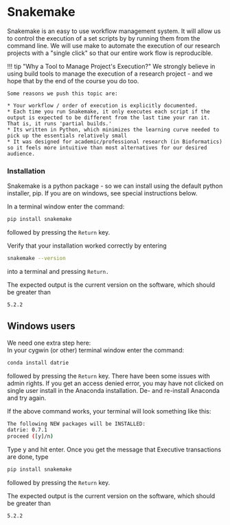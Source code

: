 # Snakemake

Snakemake is an easy to use workflow management system.
It will allow us to control the execution of a set scripts by by running them from the command line.
We will use make to automate the execution of our research projects with a "single click" so that our entire work flow is reproducible.

!!! tip "Why a Tool to Manage Project's Execution?"
    We strongly believe in using build tools to manage the execution of a research project - and we hope that by the end of the course you do too.

    Some reasons we push this topic are:

    * Your workflow / order of execution is explicitly documented.
    * Each time you run Snakemake, it only executes each script if the output is expected to be different from the last time your ran it. That is, it runs 'partial builds.'
    * Its written in Python, which minimizes the learning curve needed to pick up the essentials relatively small
    * It was designed for academic/professional research (in Bioformatics) so it feels more intuitive than most alternatives for our desired audience.

### Installation

Snakemake is a python package - so we can install using the default python installer, pip.
If you are on windows, see special instructions below.

In a terminal window enter the command:
```bash
pip install snakemake
```
followed by pressing the `Return` key.

Verify that your installation worked correctly by entering
```bash
snakemake --version
```
into a terminal and pressing `Return.`

The expected output is the current version on the software, which should be greater than
```bash
5.2.2
```

##   Windows users

We need one extra step here:  
In your cygwin (or other) terminal window enter the command:
```bash
conda install datrie
```
followed by pressing the `Return` key.
There have been some issues with admin rights. If you get an access denied error,
you may have not clicked on single user install in the Anaconda installation. De- and re-install Anaconda and try again.

If the above command works, your terminal will look something like this:
```bash
The following NEW packages will be INSTALLED:
datrie: 0.7.1
proceed ([y]/n)
```
Type y and hit enter. Once you get the message that Executive transactions are done, type

```bash
pip install snakemake
```
followed by pressing the `Return` key.

The expected output is the current version on the software, which should be greater than
```bash
5.2.2
```
